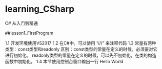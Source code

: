 # learning_CSharp
C# 从入门到精通

##lesson1_FirstProgram

1.1 开发环境使用VS2017
1.2 在C#中，可以使用 “///” 来注释代码
1.3 常量有两种类型：const类型和readonly 
	区别：const类型的常量在定义的时候，必须要对它进行初始化。
		  readonly类型的常量在定义的时候，可以先不初始化，在类的构造函数中初始化。
1.4 本节使用控制台窗口输出一行 Hello World	  
						











